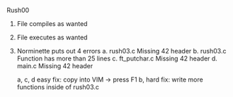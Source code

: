 Rush00

1.  File compiles as wanted
2.  File executes as wanted
3.  Norminette puts out 4 errors
    a.  rush03.c        Missing 42 header
    b.  rush03.c        Function has more than 25 lines
    c.  ft_putchar.c    Missing 42 header
    d.  main.c          Missing 42 header

    a, c, d             easy fix:   copy into VIM -> press F1
    b,                  hard fix:   write more functions inside of rush03.c